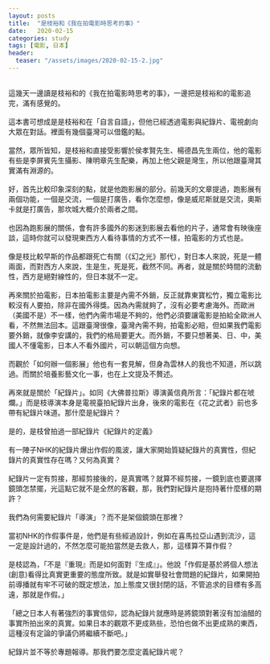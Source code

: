 ```yaml
---
layout: posts
title:  "是枝裕和《我在拍電影時思考的事》"
date:   2020-02-15
categories: study
tags: [電影, 日本]
header: 
  teaser: "/assets/images/2020-02-15-2.jpg"
---
```

<br>
這幾天一邊讀是枝裕和的《我在拍電影時思考的事》，一邊把是枝裕和的電影追完，滿有感覺的。<br><br>
這本書可想成是是枝裕和在「自言自語」，但他已經透過電影與紀錄片、電視劇向大眾在對話。裡面有幾個臺灣可以借鑑的點。<br><br>
當然，眾所皆知，是枝裕和直接受影響於侯孝賢先生、楊德昌先生兩位，他的電影有些是李屏賓先生攝影、陳明章先生配樂，再加上他父親是灣生，所以他跟臺灣其實滿有淵源的。<br><br>
好，首先比較印象深刻的點，就是他跑影展的部分。前幾天的文章提過，跑影展有兩個功能，一個是交流，一個是打廣告，看你怎麼想，像是威尼斯就是交流，奧斯卡就是打廣告，那坎城大概介於兩者之間。<br><br>
也因為跑影展的關係，會有許多國外的影迷到影展去看他的片子，通常會有映後座談，這時你就可以發現東西方人看待事情的方式不一樣，拍電影的方式也是。<br><br>
像是枝比較早斯的作品都跟死亡有關（《幻之光》那代），對日本人來說，死是一體兩面，而對西方人來說，生是生，死是死，截然不同。再者，就是關於時間的流動性，西方是絕對線性的，但日本就不一定。<br><br>
再來關於拍電影，日本拍電影主要是內需不外銷，反正就靠東寶松竹，獨立電影比較沒有人要拍，除非在國外得獎。因為內需就夠了，沒有必要考慮海外。而歐洲（美國不是）不一樣，他們內需市場是不夠的，他們必須要讓電影是拍給全歐洲人看，不然無法回本。這跟臺灣很像，臺灣內需不夠，拍電影必賠，但如果我們電影要外銷，就像李安講的，我們的格局要更大。而外銷，不要只想著美、日、中，美國人不懂電影，日本人不看外國片，可以朝這個方向想。<br><br>
而觀於「如何辦一個影展」他也有一套見解，但身為雲林人的我也不知道，所以跳過。而關於培養影藝文化一事，也在上文提及不贅述。<br><br>
再來就是關於「紀錄片」。如同《大佛普拉斯》導演黃信堯所言：「紀錄片都在唬爛。」而是枝導演本身是電視臺拍紀錄片出身，後來的電影在《花之武者》前也多帶有紀錄片味道。那什麼是紀錄片？<br><br>
是的，是枝曾拍過一部紀錄片《紀錄片的定義》<br><br>
有一陣子NHK的紀錄片爆出作假的風波，讓大家開始質疑紀錄片的真實性，但紀錄片的真實性存在嗎？又何為真實？<br><br>
紀錄片一定有剪接，那經剪接後的，是真實嗎？就算不經剪接，一鏡到底也要選擇鏡頭怎禁擺，光這點它就不是全然的客觀，那，我們對紀錄片是抱持著什麼樣的期許？<br><br>
我們為何需要紀錄片「導演」？而不是架個鏡頭在那裡？<br><br>
當初NHK的作假事件是，他們是有些經過設計，例如在喜馬拉亞山遇到流沙，這一定是設計過的，不然怎麼可能拍當然是去救人，那，這樣算不算作假？<br><br>
是枝認為，「不是『重現』而是如何面對『生成』」。他說「作假是基於將個人想法(創意)看得比真實更重要的態度所致。就是如實舉發社會問題的紀錄片，如果開拍前導播就有牢不可破的既定想法，加上態度又很封閉的話，不管追求的目標有多高遠，那就是作假。」<br><br>
「總之日本人有著強烈的事實信仰，認為紀錄片就應時是將鏡頭對著沒有加油醋的事實所拍出來的真實。如果日本的觀眾不更成熟些，恐怕也做不出更成熟的東西，這種沒有定論的爭議仍將繼續不斷吧。」<br><br>
紀錄片並不等於專題報導。那我們要怎麼定義紀錄片呢？<br><br>